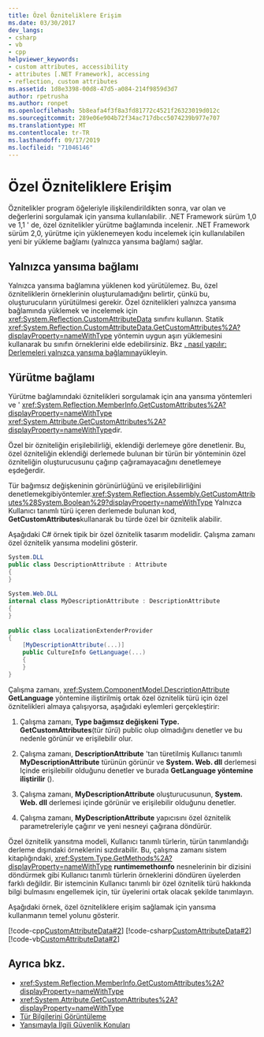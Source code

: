 ```yaml
---
title: Özel Özniteliklere Erişim
ms.date: 03/30/2017
dev_langs:
- csharp
- vb
- cpp
helpviewer_keywords:
- custom attributes, accessibility
- attributes [.NET Framework], accessing
- reflection, custom attributes
ms.assetid: 1d8e3398-00d8-47d5-a084-214f9859d3d7
author: rpetrusha
ms.author: ronpet
ms.openlocfilehash: 5b8eafa4f3f8a3fd81772c4521f26323019d012c
ms.sourcegitcommit: 289e06e904b72f34ac717dbcc5074239b977e707
ms.translationtype: MT
ms.contentlocale: tr-TR
ms.lasthandoff: 09/17/2019
ms.locfileid: "71046146"
---
```

# <a name="accessing-custom-attributes"></a>Özel Özniteliklere Erişim
Öznitelikler program öğeleriyle ilişkilendirildikten sonra, var olan ve değerlerini sorgulamak için yansıma kullanılabilir. .NET Framework sürüm 1,0 ve 1,1 ' de, özel öznitelikler yürütme bağlamında incelenir. .NET Framework sürüm 2,0, yürütme için yüklenemeyen kodu incelemek için kullanılabilen yeni bir yükleme bağlamı (yalnızca yansıma bağlamı) sağlar.  
  
## <a name="the-reflection-only-context"></a>Yalnızca yansıma bağlamı  
 Yalnızca yansıma bağlamına yüklenen kod yürütülemez. Bu, özel özniteliklerin örneklerinin oluşturulamadığını belirtir, çünkü bu, oluşturucuların yürütülmesi gerekir. Özel öznitelikleri yalnızca yansıma bağlamında yüklemek ve incelemek için <xref:System.Reflection.CustomAttributeData> sınıfını kullanın. Statik <xref:System.Reflection.CustomAttributeData.GetCustomAttributes%2A?displayProperty=nameWithType> yöntemin uygun aşırı yüklemesini kullanarak bu sınıfın örneklerini elde edebilirsiniz. Bkz [. nasıl yapılır: Derlemeleri yalnızca yansıma bağlamına](how-to-load-assemblies-into-the-reflection-only-context.md)yükleyin.  
  
## <a name="the-execution-context"></a>Yürütme bağlamı  
 Yürütme bağlamındaki öznitelikleri sorgulamak için ana yansıma yöntemleri ve ' <xref:System.Reflection.MemberInfo.GetCustomAttributes%2A?displayProperty=nameWithType> <xref:System.Attribute.GetCustomAttributes%2A?displayProperty=nameWithType>dir.  
  
 Özel bir özniteliğin erişilebilirliği, eklendiği derlemeye göre denetlenir. Bu, özel özniteliğin eklendiği derlemede bulunan bir türün bir yönteminin özel özniteliğin oluşturucusunu çağırıp çağıramayacağını denetlemeye eşdeğerdir.  
  
 Tür bağımsız değişkeninin görünürlüğünü ve erişilebilirliğini denetlemekgibiyöntemler.<xref:System.Reflection.Assembly.GetCustomAttributes%28System.Boolean%29?displayProperty=nameWithType> Yalnızca Kullanıcı tanımlı türü içeren derlemede bulunan kod, **GetCustomAttributes**kullanarak bu türde özel bir öznitelik alabilir.  
  
 Aşağıdaki C# örnek tipik bir özel öznitelik tasarım modelidir. Çalışma zamanı özel öznitelik yansıma modelini gösterir.  
  
```csharp
System.DLL  
public class DescriptionAttribute : Attribute  
{  
}  
  
System.Web.DLL  
internal class MyDescriptionAttribute : DescriptionAttribute  
{  
}  
  
public class LocalizationExtenderProvider  
{  
    [MyDescriptionAttribute(...)]  
    public CultureInfo GetLanguage(...)  
    {  
    }  
}  
```  
  
 Çalışma zamanı, <xref:System.ComponentModel.DescriptionAttribute> **GetLanguage** yöntemine iliştirilmiş ortak özel öznitelik türü için özel öznitelikleri almaya çalışıyorsa, aşağıdaki eylemleri gerçekleştirir:  
  
1. Çalışma zamanı, **Type bağımsız değişkeni** **Type. GetCustomAttributes**(tür *türü*) public olup olmadığını denetler ve bu nedenle görünür ve erişilebilir olur.  
  
2. Çalışma zamanı, **DescriptionAttribute** 'tan türetilmiş Kullanıcı tanımlı **MyDescriptionAttribute** türünün görünür ve **System. Web. dll** derlemesi Içinde erişilebilir olduğunu denetler ve burada **GetLanguage yöntemine iliştirilir** ().  
  
3. Çalışma zamanı, **MyDescriptionAttribute** oluşturucusunun, **System. Web. dll** derlemesi içinde görünür ve erişilebilir olduğunu denetler.  
  
4. Çalışma zamanı, **MyDescriptionAttribute** yapıcısını özel öznitelik parametreleriyle çağırır ve yeni nesneyi çağırana döndürür.  
  
 Özel öznitelik yansıtma modeli, Kullanıcı tanımlı türlerin, türün tanımlandığı derleme dışındaki örneklerini sızdırabilir. Bu, çalışma zamanı sistem kitaplığındaki, <xref:System.Type.GetMethods%2A?displayProperty=nameWithType> **runtimemethoınfo** nesnelerinin bir dizisini döndürmek gibi Kullanıcı tanımlı türlerin örneklerini döndüren üyelerden farklı değildir. Bir istemcinin Kullanıcı tanımlı bir özel öznitelik türü hakkında bilgi bulmasını engellemek için, tür üyelerini ortak olacak şekilde tanımlayın.  
  
 Aşağıdaki örnek, özel özniteliklere erişim sağlamak için yansıma kullanmanın temel yolunu gösterir.  
  
 [!code-cpp[CustomAttributeData#2](../../../samples/snippets/cpp/VS_Snippets_CLR/CustomAttributeData/CPP/source2.cpp#2)]
 [!code-csharp[CustomAttributeData#2](../../../samples/snippets/csharp/VS_Snippets_CLR/CustomAttributeData/CS/source2.cs#2)]
 [!code-vb[CustomAttributeData#2](../../../samples/snippets/visualbasic/VS_Snippets_CLR/CustomAttributeData/VB/source2.vb#2)]  
  
## <a name="see-also"></a>Ayrıca bkz.

- <xref:System.Reflection.MemberInfo.GetCustomAttributes%2A?displayProperty=nameWithType>
- <xref:System.Attribute.GetCustomAttributes%2A?displayProperty=nameWithType>
- [Tür Bilgilerini Görüntüleme](viewing-type-information.md)
- [Yansımayla İlgili Güvenlik Konuları](security-considerations-for-reflection.md)
